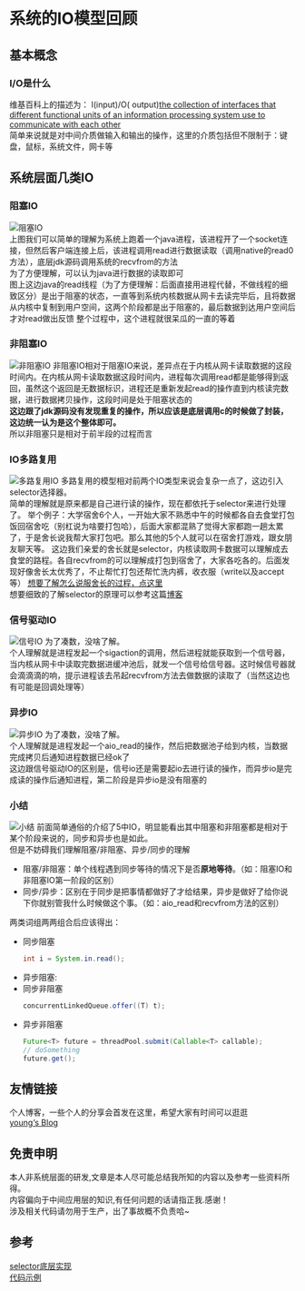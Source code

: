 # 系统的IO模型回顾

## 基本概念

### I/O是什么

维基百科上的描述为： I(input)/O(
output)[the collection of interfaces that different functional units of an information processing system use to communicate with each other](https://wiki.yitu-inc.com/pages/viewpage.action?pageId=543953281)  
简单来说就是对中间介质做输入和输出的操作，这里的介质包括但不限制于：键盘，鼠标，系统文件，网卡等

## 系统层面几类IO

### 阻塞IO

![阻塞IO](./images/1/系统-阻塞.png)  
上图我们可以简单的理解为系统上跑着一个java进程，该进程开了一个socket连接，但然后客户端连接上后，该进程调用read进行数据读取（调用native的read0方法），底层jdk源码调用系统的recvfrom的方法  
为了方便理解，可以认为java进行数据的读取即可  
图上这边java的read线程（为了方便理解：后面直接用进程代替，不做线程的细致区分）是出于阻塞的状态，一直等到系统内核数据从网卡去读完毕后，且将数据从内核中复制到用户空间，这两个阶段都是出于阻塞的，最后数据到达用户空间后才对read做出反馈
整个过程中，这个进程就很呆瓜的一直的等着

### 非阻塞IO

![非阻塞IO](./images/1/系统-非阻塞.png)
非阻塞IO相对于阻塞IO来说，差异点在于内核从网卡读取数据的这段时间内。在内核从网卡读取数据这段时间内，进程每次调用read都是能够得到返回，虽然这个返回是无数据标识，进程还是重新发起read的操作直到内核读完数据，进行数据拷贝操作，这段时间是处于阻塞状态的  
**这边跟了jdk源码没有发现重复的操作，所以应该是底层调用c的时候做了封装，这边统一认为是这个整体即可。**  
所以非阻塞只是相对于前半段的过程而言

### IO多路复用

![多路复用IO](./images/1/系统-多路复用.png)
多路复用的模型相对前两个IO类型来说会复杂一点了，这边引入selector选择器。  
简单的理解就是原来都是自己进行读的操作，现在都依托于selector来进行处理了。
举个例子：大学宿舍6个人，一开始大家不熟悉中午的时候都各自去食堂打包饭回宿舍吃（别杠说为啥要打包哈），后面大家都混熟了觉得大家都跑一趟太累了，于是舍长说我帮大家打包吧。那么其他的5个人就可以在宿舍打游戏，跟女朋友聊天等。
这边我们亲爱的舍长就是selector，内核读取网卡数据可以理解成去食堂的路程。各自recvfrom的可以理解成打包到宿舍了，大家各吃各的。后面发现好像舍长太优秀了，不止帮忙打包还帮忙洗内裤，收衣服（write以及accept等）
[想要了解怎么说服舍长的过程，点这里](2.回顾JavaIO类型.md "理解JDK NIO的流程")  
想要细致的了解selector的原理可以参考这篇[博客](https://www.cnblogs.com/jpfss/p/10207026.html)

### 信号驱动IO

![信号IO](./images/1/系统-信号.png)
为了凑数，没啥了解。  
个人理解就是进程发起一个sigaction的调用，然后进程就能获取到一个信号器，当内核从网卡中读取完数据进缓冲池后，就发一个信号给信号器。这时候信号器就会滴滴滴的响，提示进程该去吊起recvfrom方法去做数据的读取了（当然这边也有可能是回调处理等）

### 异步IO

![异步IO](./images/1/系统-异步.png)
为了凑数，没啥了解。  
个人理解就是进程发起一个aio_read的操作，然后把数据池子给到内核，当数据完成拷贝后通知进程数据已经ok了  
这边跟信号驱动IO的区别是，信号io还是需要起io去进行读的操作，而异步io是完成读的操作后通知进程，第二阶段是异步io是没有阻塞的

### 小结
![小结](./images/1/系统-小结.png)
前面简单通俗的介绍了5中IO，明显能看出其中阻塞和非阻塞都是相对于某个阶段来说的，同步和异步也是如此。  
但是不妨碍我们理解阻塞/非阻塞、异步/同步的理解  
- 阻塞/非阻塞：单个线程遇到同步等待的情况下是否**原地等待**。（如：阻塞IO和非阻塞IO第一阶段的区别）
- 同步/异步：区别在于同步是把事情都做好了才给结果，异步是做好了给你说下你就别管我什么时候做这个事。（如：aio_read和recvfrom方法的区别）  

两类词组两两组合后应该得出：  
- 同步阻塞  
  ```java
  int i = System.in.read();
  ```
- 异步阻塞:
- 同步非阻塞
  ```java
  concurrentLinkedQueue.offer((T) t);
  ```
- 异步非阻塞
  ```java
  Future<T> future = threadPool.submit(Callable<T> callable);
  // doSomething
  future.get();
  ```

## 友情链接

个人博客，一些个人的分享会首发在这里，希望大家有时间可以逛逛  
[young‘s Blog](https://youngjw.com)

## 免责申明
本人非系统层面的研发,文章是本人尽可能总结我所知的内容以及参考一些资料所得。  
内容偏向于中间应用层的知识,有任何问题的话请指正我.感谢！  
涉及相关代码请勿用于生产，出了事故概不负责哈~
## 参考
[selector底层实现](https://www.cnblogs.com/jpfss/p/10207026.html)  
[代码示例](https://cloud.tencent.com/developer/article/1525359)
